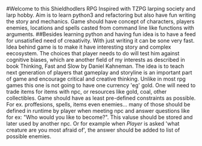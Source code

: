 #Welcome to this Shieldhodlers RPG
Inspired with TZPG larping society and larp hobby.
Aim is to learn python3 and refactoring but also have fun writing the story and mechanics.
Game should have concept of characters, players enemies, locations and spells casted from command line like functions with arguments.
##Besides learning python and having fun idea is to have a feed for unsatisfied need of creaativity. With just writing it can be sone very fast.
Idea behind game is to make it have interesting story and complex eecosystem. The choices that player needs to do will test him against cognitive biases, which are another field of my interests as described in book Thinking, Fast and Slow by Daniel Kahneman.
The idea is to teach next generation of players that gameplay and storyline is an important part of game and encourage critical and creative thinking.
Unlike in most rpg games this one is not going to have one currency 'eg' gold. One will need to trade items for items with npc, or resources like gold, coal, other collectibles.
Game should have as least pre-defined constraints as possible. For ex. proffesions, spells, items even enemies... many of those should be defined in runtime by player when meeting npc and answer questions like for ex: "Who would you like to become?". This valuse should be stored and later used by another npc. Or for example when *Player* is asked 'what creature are you most afraid of', the answer should be added to list of possible enemies.